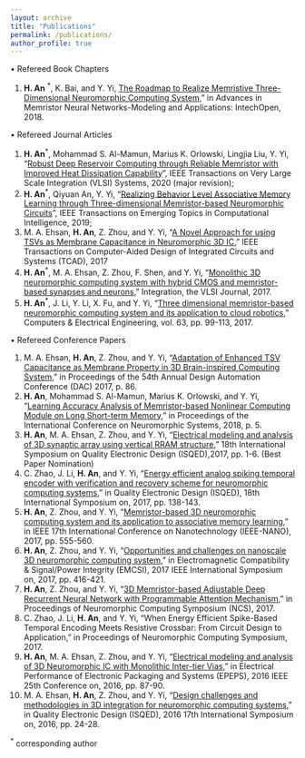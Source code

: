 ```yaml
---
layout: archive
title: "Publications"
permalink: /publications/
author_profile: true
---
```



•	Refereed Book Chapters
1.	**H. An** <sup>*</sup>, K. Bai, and Y. Yi, [The Roadmap to Realize Memristive Three-Dimensional Neuromorphic Computing System](https://www.intechopen.com/books/advances-in-memristor-neural-networks-modeling-and-applications/the-roadmap-to-realize-memristive-three-dimensional-neuromorphic-computing-system),” in Advances in Memristor Neural Networks-Modeling and Applications: IntechOpen, 2018.
 
•	Refereed Journal Articles
1.	**H. An**<sup>*</sup>, Mohammad S. Al-Mamun, Marius K. Orlowski, Lingjia Liu, Y. Yi, “[Robust Deep Reservoir Computing through Reliable Memristor with Improved Heat Dissipation Capability]()”, IEEE Transactions on Very Large Scale Integration (VLSI) Systems, 2020 (major revision);
2.	**H. An**<sup>*</sup>, Qiyuan An, Y. Yi, “[Realizing Behavior Level Associative Memory Learning through Three-dimensional Memristor-based Neuromorphic Circuits](https://ieeexplore.ieee.org/abstract/document/8753741/)”, IEEE Transactions on Emerging Topics in Computational Intelligence, 2019;
3.	M. A. Ehsan, **H. An**, Z. Zhou, and Y. Yi, “[A Novel Approach for using TSVs as Membrane Capacitance in Neuromorphic 3D IC](https://ieeexplore.ieee.org/abstract/document/8060601),” IEEE Transactions on Computer-Aided Design of Integrated Circuits and Systems (TCAD), 2017
4.	**H. An**<sup>*</sup>, M. A. Ehsan, Z. Zhou, F. Shen, and Y. Yi, “[Monolithic 3D neuromorphic computing system with hybrid CMOS and memristor-based synapses and neurons](https://www.sciencedirect.com/science/article/pii/S0167926017303413),” Integration, the VLSI Journal, 2017.
5.	**H. An**<sup>*</sup>, J. Li, Y. Li, X. Fu, and Y. Yi, “[Three dimensional memristor-based neuromorphic computing system and its application to cloud robotics](https://www.sciencedirect.com/science/article/pii/S0045790617318475),” Computers & Electrical Engineering, vol. 63, pp. 99-113, 2017.

•	Refereed Conference Papers
1.	M. A. Ehsan, **H. An**, Z. Zhou, and Y. Yi, “[Adaptation of Enhanced TSV Capacitance as Membrane Property in 3D Brain-inspired Computing System](https://ieeexplore.ieee.org/abstract/document/8060458),” in Proceedings of the 54th Annual Design Automation Conference (DAC) 2017, p. 86.
2.	**H. An**, Mohammad S. Al-Mamun, Marius K. Orlowski, and Y. Yi, “[Learning Accuracy Analysis of Memristor-based Nonlinear Computing Module on Long Short-term Memory](https://dl.acm.org/citation.cfm?id=3229889),” in Proceedings of the International Conference on Neuromorphic Systems, 2018, p. 5.
3.	**H. An**, M. A. Ehsan, Z. Zhou, and Y. Yi, “[Electrical modeling and analysis of 3D synaptic array using vertical RRAM structure](https://ieeexplore.ieee.org/abstract/document/7918283),” 18th International Symposium on Quality Electronic Design (ISQED),2017, pp. 1-6. (Best Paper Nomination)
4.	C. Zhao, J. Li, **H. An**, and Y. Yi, “[Energy efficient analog spiking temporal encoder with verification and recovery scheme for neuromorphic computing systems](https://ieeexplore.ieee.org/abstract/document/7918306),” in Quality Electronic Design (ISQED), 18th International Symposium on, 2017, pp. 138-143.
5.	**H. An**, Z. Zhou, and Y. Yi, “[Memristor-based 3D neuromorphic computing system and its application to associative memory learning](https://ieeexplore.ieee.org/abstract/document/8117459),” in IEEE 17th International Conference on Nanotechnology (IEEE-NANO), 2017, pp. 555-560.
6.	**H. An**, Z. Zhou, and Y. Yi, “[Opportunities and challenges on nanoscale 3D neuromorphic computing system](https://ieeexplore.ieee.org/abstract/document/8077906),” in Electromagnetic Compatibility & Signal/Power Integrity (EMCSI), 2017 IEEE International Symposium on, 2017, pp. 416-421.
7.	**H. An**, Z. Zhou, and Y. Yi, “[3D Memristor-based Adjustable Deep Recurrent Neural Network with Programmable Attention Mechanism](https://dl.acm.org/citation.cfm?id=3183623),” in Proceedings of Neuromorphic Computing Symposium (NCS), 2017.
8.	C. Zhao, J. Li, **H. An**, and Y. Yi, “When Energy Efficient Spike-Based Temporal Encoding Meets Resistive Crossbar: From Circuit Design to Application,” in Proceedings of Neuromorphic Computing Symposium, 2017.
9.	**H. An**, M. A. Ehsan, Z. Zhou, and Y. Yi, “[Electrical modeling and analysis of 3D Neuromorphic IC with Monolithic Inter-tier Vias](https://ieeexplore.ieee.org/abstract/document/7835424),” in Electrical Performance of Electronic Packaging and Systems (EPEPS), 2016 IEEE 25th Conference on, 2016, pp. 87-90.
10.	M. A. Ehsan, **H. An**, Z. Zhou, and Y. Yi, “[Design challenges and methodologies in 3D integration for neuromorphic computing systems](https://ieeexplore.ieee.org/abstract/document/7479151),” in Quality Electronic Design (ISQED), 2016 17th International Symposium on, 2016, pp. 24-28.

<sup>*</sup> corresponding author